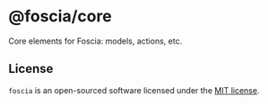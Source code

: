 # @foscia/core

Core elements for Foscia: models, actions, etc.

## License

`foscia` is an open-sourced software licensed under the
[MIT license](LICENSE).
